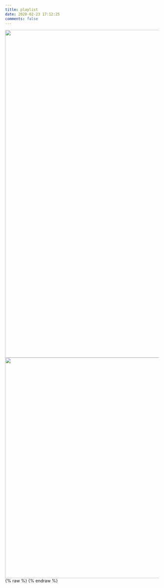 ```yaml
---
title: playlist
date: 2020-02-23 17:12:25
comments: false
---
```

<script src="https://cdn.jsdelivr.net/gh/yremp/yremp-js@1.5/sakura.js"></script>
<!--![](https://cdn.jsdelivr.net/gh/Leouas/Leouas-img/Aprlies.jpg) -->
<img ext="jpeg" src="https://app.yinxiang.com/FileSharing.action?hash=1/662dea8ddeae65309feb850a540b783e-262151" width="1920" height="1070" class="en-media">
<meting-js
  server="netease"
  type="song"
  id="32272663"
  autoplay="true"
  mutex="true">
</meting-js>
<!-- ![](https://cdn.jsdelivr.net/gh/Leouas/Leouas-img/youzenA.png) -->
<img ext="png" src="https://app.yinxiang.com/FileSharing.action?hash=1/104194f2e1d84a80176e6a03f79ec49f-1303017" width="1280" height="720" class="en-media">
{% raw %}
<meting-js
  server="netease"
  type="artist"
  id="19618"
  list-folded="true"
  mutex="true">
  </meting-js>
<meting-js
  server="netease"
  type="artist"
  id="1055014"
  list-folded="true"
  mutex="true">
  </meting-js>
<meting-js
  server="netease"
  type="playlist"
  id="4880590323"
  list-folded="true"
  mutex="true">
</meting-js>
{% endraw %}
